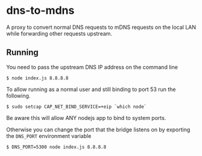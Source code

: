 # dns-to-mdns

A proxy to convert normal DNS requests to mDNS requests on the local LAN while forwarding other requests upstream.

## Running

You need to pass the upstream DNS IP address on the command line

```
$ node index.js 8.8.8.8
```

To allow running as a normal user and still binding to port 53 run the following.

```
$ sudo setcap CAP_NET_BIND_SERVICE=+eip `which node`
```

Be aware this will allow ANY nodejs app to bind to system ports.

Otherwise you can change the port that the bridge listens on by exporting the `DNS_PORT` environment variable

```
$ DNS_PORT=5300 node index.js 8.8.8.8
```
